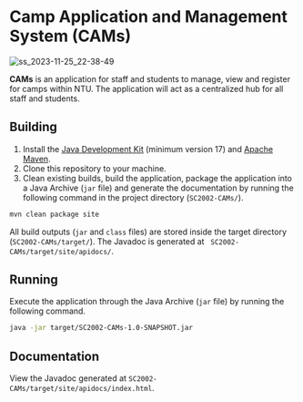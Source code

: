 # Camp Application and Management System (CAMs)

![ss_2023-11-25_22-38-49](https://github.com/dreonic/SC2002-CAMs/assets/66062290/a7ab63cf-38d5-4abb-98d9-5cc952855aea)

**CAMs** is an application for staff and students to manage, view and register for
camps within NTU. The application will act as a centralized hub for all staff and
students.

## Building

1. Install the [Java Development Kit](https://www.oracle.com/java/technologies/downloads/) (minimum version 17)
   and [Apache Maven](https://maven.apache.org/download.cgi).
2. Clone this repository to your machine.
3. Clean existing builds, build the application, package the application into a Java Archive (`jar` file) and generate
   the documentation by running the following command in the project directory (`SC2002-CAMs/`).

```bash
mvn clean package site
```

All build outputs (`jar` and `class` files) are stored inside the target directory (`SC2002-CAMs/target/`). The
Javadoc is generated at `
SC2002-CAMs/target/site/apidocs/`.

## Running

Execute the application through the Java Archive (`jar` file) by running the following command.

```bash
java -jar target/SC2002-CAMs-1.0-SNAPSHOT.jar
```

## Documentation

View the Javadoc generated at `SC2002-CAMs/target/site/apidocs/index.html`.
